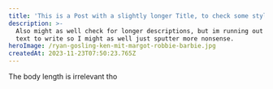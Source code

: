 ```yaml
---
title: 'This is a Post with a slightly longer Title, to check some styling'
description: >-
  Also might as well check for longer descriptions, but im running out of fluff
  text to write so I might as well just sputter more nonsense.
heroImage: /ryan-gosling-ken-mit-margot-robbie-barbie.jpg
createdAt: 2023-11-23T07:50:23.765Z
---
```


The body length is irrelevant tho
